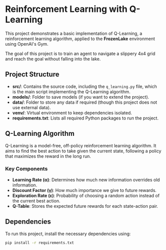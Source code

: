# Reinforcement Learning with Q-Learning

This project demonstrates a basic implementation of Q-Learning, a reinforcement learning algorithm, applied to the **FrozenLake** environment using OpenAI's Gym.

The goal of this project is to train an agent to navigate a slippery 4x4 grid and reach the goal without falling into the lake. 

## Project Structure

- **src/**: Contains the source code, including the `q_learning.py` file, which is the main script implementing the Q-Learning algorithm.
- **models/**: Folder to save models (if you want to extend the project).
- **data/**: Folder to store any data if required (though this project does not use external data).
- **venv/**: Virtual environment to keep dependencies isolated.
- **requirements.txt**: Lists all required Python packages to run the project.

## Q-Learning Algorithm

Q-Learning is a model-free, off-policy reinforcement learning algorithm. It aims to find the best action to take given the current state, following a policy that maximizes the reward in the long run.

### Key Components
- **Learning Rate (α)**: Determines how much new information overrides old information.
- **Discount Factor (γ)**: How much importance we give to future rewards.
- **Exploration Rate (ε)**: Probability of choosing a random action instead of the current best action.
- **Q-Table**: Stores the expected future rewards for each state-action pair.

## Dependencies

To run this project, install the necessary dependencies using:

```bash
pip install -r requirements.txt
